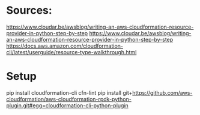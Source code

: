 # Sources:

https://www.cloudar.be/awsblog/writing-an-aws-cloudformation-resource-provider-in-python-step-by-step
https://www.cloudar.be/awsblog/writing-an-aws-cloudformation-resource-provider-in-python-step-by-step
https://docs.aws.amazon.com/cloudformation-cli/latest/userguide/resource-type-walkthrough.html

# Setup

pip install cloudformation-cli cfn-lint
pip install git+https://github.com/aws-cloudformation/aws-cloudformation-rpdk-python-plugin.git#egg=cloudformation-cli-python-plugin

